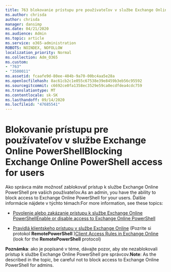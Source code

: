 ```yaml
---
title: 763 blokovanie prístupu pre používateľov v službe Exchange Online PowerShell
ms.author: chrisda
author: chrisda
manager: dansimp
ms.date: 04/21/2020
ms.audience: Admin
ms.topic: article
ms.service: o365-administration
ROBOTS: NOINDEX, NOFOLLOW
localization_priority: Normal
ms.collection: Adm_O365
ms.custom:
- "763"
- "3500011"
ms.assetid: fcaafe9d-80ee-404b-9a70-00bc4aa5e28a
ms.openlocfilehash: 8ac61cb2c1e055c67538e39e8459b3eb56c95592
ms.sourcegitcommit: c6692ce0fa1358ec3529e59ca0ecdfdea4cdc759
ms.translationtype: MT
ms.contentlocale: sk-SK
ms.lasthandoff: 09/14/2020
ms.locfileid: "47685541"
---
```

# <a name="blocking-exchange-online-powershell-access-for-users"></a><span data-ttu-id="86028-102">Blokovanie prístupu pre používateľov v službe Exchange Online PowerShell</span><span class="sxs-lookup"><span data-stu-id="86028-102">Blocking Exchange Online PowerShell access for users</span></span>
<span data-ttu-id="86028-103">Ako správca máte možnosť zablokovať prístup k službe Exchange Online PowerShell pre vašich používateľov.</span><span class="sxs-lookup"><span data-stu-id="86028-103">As an admin, you have the ability to block access to Exchange Online PowerShell for your users.</span></span> <span data-ttu-id="86028-104">Ďalšie informácie nájdete v týchto témach:</span><span class="sxs-lookup"><span data-stu-id="86028-104">For more information, see these topics:</span></span>

- [<span data-ttu-id="86028-105">Povolenie alebo zakázanie prístupu k službe Exchange Online PowerShell</span><span class="sxs-lookup"><span data-stu-id="86028-105">Enable or disable access to Exchange Online PowerShell</span></span>](https://docs.microsoft.com/powershell/exchange/exchange-online/disable-access-to-exchange-online-powershell)

- <span data-ttu-id="86028-106">[Pravidlá klientskeho prístupu v službe Exchange Online](https://technet.microsoft.com/library/mt842508.aspx) (Pozrite si protokol **RemotePowerShell** )</span><span class="sxs-lookup"><span data-stu-id="86028-106">[Client Access Rules in Exchange Online](https://technet.microsoft.com/library/mt842508.aspx) (look for the **RemotePowerShell** protocol)</span></span> 

<span data-ttu-id="86028-107">**Poznámka**: ako je popísané v téme, dávajte pozor, aby ste nezablokovali prístup k službe Exchange Online PowerShell pre správcov.</span><span class="sxs-lookup"><span data-stu-id="86028-107">**Note**: As the described in the topic, be careful not to block access to Exchange Online PowerShell for admins.</span></span>
